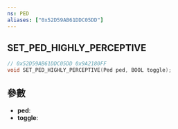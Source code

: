 ```yaml
---
ns: PED
aliases: ["0x52D59AB61DDC05DD"]
---
```

## SET_PED_HIGHLY_PERCEPTIVE

```c
// 0x52D59AB61DDC05DD 0x9A2180FF
void SET_PED_HIGHLY_PERCEPTIVE(Ped ped, BOOL toggle);
```


## 參數
* **ped**: 
* **toggle**: 

